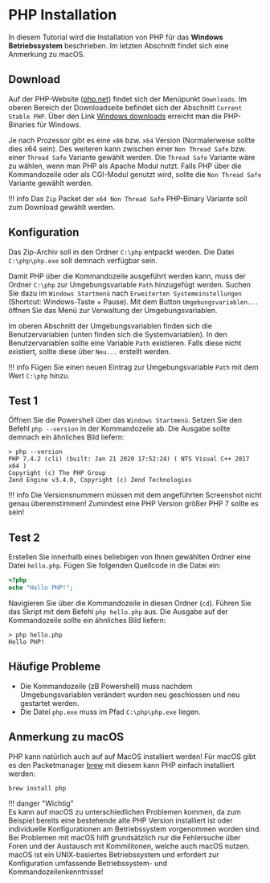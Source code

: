 # PHP Installation

In diesem Tutorial wird die Installation von PHP für das **Windows Betriebssystem** beschrieben. Im letzten Abschnitt findet sich eine Anmerkung zu macOS.

## Download

Auf der PHP-Website ([php.net](https://www.php.net/)) findet sich der Menüpunkt `Downloads`. Im oberen Bereich der Downloadseite befindet sich der Abschnitt `Current Stable PHP`. Über den Link [Windows downloads](https://windows.php.net/download) erreicht man die PHP-Binaries für Windows.

Je nach Prozessor gibt es eine `x86` bzw. `x64` Version (Normalerweise sollte dies x64 sein). Des weiteren kann zwischen einer `Non Thread Safe` bzw. einer `Thread Safe` Variante gewählt werden. Die `Thread Safe` Variante wäre zu wählen, wenn man PHP als Apache Modul nutzt. Falls PHP über die Kommandozeile oder als CGI-Modul genutzt wird, sollte die `Non Thread Safe` Variante gewählt werden.

!!! info
    Das `Zip` Packet der `x64 Non Thread Safe` PHP-Binary Variante soll zum Download gewählt werden.

## Konfiguration

Das Zip-Archiv soll in den Ordner `C:\php` entpackt werden. Die Datei `C:\php\php.exe` soll demnach verfügbar sein.

Damit PHP über die Kommandozeile ausgeführt werden kann, muss der Ordner `C:\php` zur Umgebungsvariable `Path` hinzugefügt werden. Suchen Sie dazu im `Windows Startmenü` nach `Erweiterten Systemeinstellungen` (Shortcut: Windows-Taste + Pause). Mit dem Button `Umgebungsvariablen...` öffnen Sie das Menü zur Verwaltung der Umgebungsvariablen.

Im oberen Abschnitt der Umgebungsvariablen finden sich die Benutzervariablen (unten finden sich die Systemvariablen). In den Benutzervariablen sollte eine Variable `Path` existieren. Falls diese nicht existiert, sollte diese über `Neu...` erstellt werden.

!!! info
    Fügen Sie einen neuen Eintrag zur Umgebungsvariable `Path` mit dem Wert `C:\php` hinzu.

## Test 1

Öffnen Sie die Powershell über das `Windows Startmenü`. Setzen Sie den Befehl `php --version` in der Kommandozeile ab. Die Ausgabe sollte demnach ein ähnliches Bild liefern:

```
> php --version
PHP 7.4.2 (cli) (built: Jan 21 2020 17:52:24) ( NTS Visual C++ 2017 x64 )
Copyright (c) The PHP Group
Zend Engine v3.4.0, Copyright (c) Zend Technologies
```

!!! info
    Die Versionsnummern müssen mit dem angeführten Screenshot nicht genau übereinstimmen! Zumindest eine PHP Version größer PHP 7 sollte es sein!

## Test 2

Erstellen Sie innerhalb eines beliebigen von Ihnen gewählten Ordner eine Datei `hello.php`. Fügen Sie folgenden Quellcode in die Datei ein:

```php
<?php
echo "Hello PHP!";
```

Navigieren Sie über die Kommandozeile in diesen Ordner (`cd`). Führen Sie das Skript mit dem Befehl `php hello.php` aus. Die Ausgabe auf der Kommandozeile sollte ein ähnliches Bild liefern:

```
> php hello.php
Hello PHP!
```

## Häufige Probleme

 - Die Kommandozeile (zB Powershell) muss nachdem Umgebungsvariablen verändert wurden neu geschlossen und neu gestartet werden.
 - Die Datei `php.exe` muss im Pfad `C:\php\php.exe` liegen.

## Anmerkung zu macOS

PHP kann natürlich auch auf auf MacOS installiert werden! Für macOS gibt es den Packetmanager [brew](https://brew.sh/) mit diesem kann PHP einfach installiert werden:

```bash
brew install php 
```

!!! danger "Wichtig"    
    Es kann auf macOS zu unterschiedlichen Problemen kommen, da zum Beispiel bereits eine bestehende alte PHP Version installiert ist oder individuelle Konfigurationen am Betriebssystem vorgenommen worden sind. Bei Problemen mit macOS hilft grundsätzlich nur die Fehlersuche über Foren und der Austausch mit Kommilitonen, welche auch macOS nutzen. macOS ist ein UNIX-basiertes Betriebssystem und erfordert zur Konfiguration umfassende Betriebssystem- und Kommandozeilenkenntnisse!
